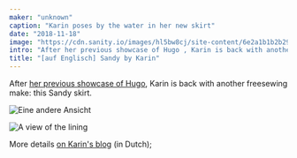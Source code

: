```yaml
---
maker: "unknown"
caption: "Karin poses by the water in her new skirt"
date: "2018-11-18"
image: "https://cdn.sanity.io/images/hl5bw8cj/site-content/6e2a1b1b2b2935542f32a362aa7876deb36f89fd-2000x1500.jpg"
intro: "After her previous showcase of Hugo , Karin is back with another freesewing make: this Sandy skirt."
title: "[auf Englisch] Sandy by Karin"
---
```



After [her previous showcase of Hugo](/showcase/hugo-by-karin), Karin is back with another freesewing make: this Sandy skirt.

![Eine andere Ansicht](https://posts.freesewing.org/uploads/sandy_by_karin_view2_8711bae2d1.jpg "Eine andere Ansicht")

![A view of the lining](https://posts.freesewing.org/uploads/sandy_by_karin_view3_0b7fdc87cd.jpg "A view of the lining")

More details [on Karin's blog](https://www.karinkay.nl/sandy-een-gratis-patroon-voor-een-cirkelrok-op-maat/) (in Dutch);

